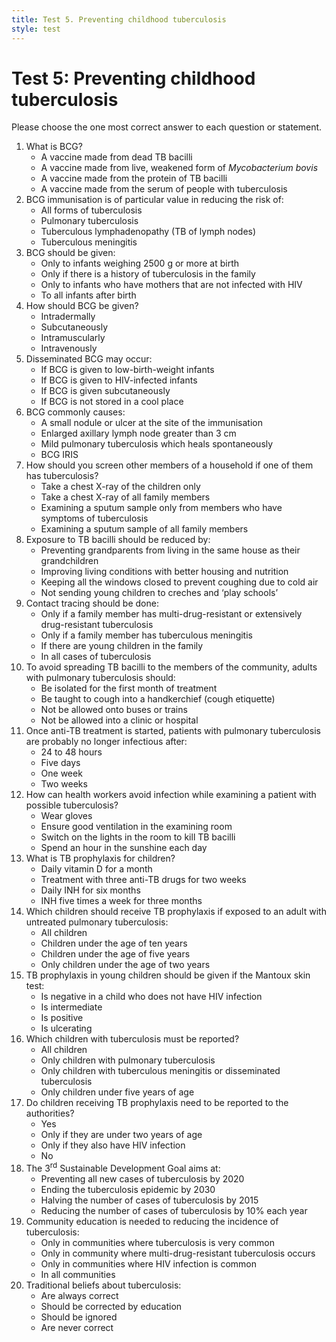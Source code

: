```yaml
---
title: Test 5. Preventing childhood tuberculosis
style: test
---
```


# Test 5: Preventing childhood tuberculosis

Please choose the one most correct answer to each question or statement.

1.	What is BCG?
	-	A vaccine made from dead TB bacilli
	+	A vaccine made from live, weakened form of *Mycobacterium bovis*
	-	A vaccine made from the protein of TB bacilli
	-	A vaccine made from the serum of people with tuberculosis
2.	BCG immunisation is of particular value in reducing the risk of:
	-	All forms of tuberculosis
	-	Pulmonary tuberculosis
	-	Tuberculous lymphadenopathy (TB of lymph nodes)
	+	Tuberculous meningitis
3.	BCG should be given:
	-	Only to infants weighing 2500 g or more at birth
	-	Only if there is a history of tuberculosis in the family
	-	Only to infants who have mothers that are not infected with HIV
	+	To all infants after birth
4.	How should BCG be given?
	+	Intradermally
	-	Subcutaneously
	-	Intramuscularly
	-	Intravenously
5.	Disseminated BCG may occur:
	-	If BCG is given to low-birth-weight infants
	+	If BCG is given to HIV-infected infants
	-	If BCG is given subcutaneously
	-	If BCG is not stored in a cool place
6.	BCG commonly causes:
	+	A small nodule or ulcer at the site of the immunisation
	-	Enlarged axillary lymph node greater than 3 cm
	-	Mild pulmonary tuberculosis which heals spontaneously
	-	BCG IRIS
7.	How should you screen other members of a household if one of them has tuberculosis?
	-	Take a chest X-ray of the children only
	-	Take a chest X-ray of all family members
	+	Examining a sputum sample only from members who have symptoms of tuberculosis
	-	Examining a sputum sample of all family members
8.	Exposure to TB bacilli should be reduced by:
	-	Preventing grandparents from living in the same house as their grandchildren
	+	Improving living conditions with better housing and nutrition
	-	Keeping all the windows closed to prevent coughing due to cold air
	-	Not sending young children to creches and ‘play schools’
9.	Contact tracing should be done:
	-	Only if a family member has multi-drug-resistant or extensively drug-resistant tuberculosis
	-	Only if a family member has tuberculous meningitis
	-	If there are young children in the family
	+	In all cases of tuberculosis
10.	To avoid spreading TB bacilli to the members of the community, adults with pulmonary tuberculosis should:
	-	Be isolated for the first month of treatment
	+	Be taught to cough into a handkerchief (cough etiquette)
	-	Not be allowed onto buses or trains
	-	Not be allowed into a clinic or hospital
11.	Once anti-TB treatment is started, patients with pulmonary tuberculosis are probably no longer infectious after:
	-	24 to 48 hours
	-	Five days
	-	One week
	+	Two weeks
12.	How can health workers avoid infection while examining a patient with possible tuberculosis?
	-	Wear gloves
	+	Ensure good ventilation in the examining room
	-	Switch on the lights in the room to kill TB bacilli
	-	Spend an hour in the sunshine each day
13.	What is TB prophylaxis for children?
	-	Daily vitamin D for a month
	-	Treatment with three anti-TB drugs for two weeks
	+	Daily INH for six months
	-	INH five times a week for three months
14.	Which children should receive TB prophylaxis if exposed to an adult with untreated pulmonary tuberculosis:
	-	All children
	-	Children under the age of ten years
	+	Children under the age of five years
	-	Only children under the age of two years
15.	TB prophylaxis in young children should be given if the Mantoux skin test:
	-	Is negative in a child who does not have HIV infection
	-	Is intermediate
	+	Is positive
	-	Is ulcerating
16.	Which children with tuberculosis must be reported?
	+	All children
	-	Only children with pulmonary tuberculosis
	-	Only children with tuberculous meningitis or disseminated tuberculosis
	-	Only children under five years of age
17.	Do children receiving TB prophylaxis need to be reported to the authorities?
	-	Yes
	-	Only if they are under two years of age
	-	Only if they also have HIV infection
	+	No
18.	The 3<sup>rd</sup> Sustainable Development Goal aims at:
	-	Preventing all new cases of tuberculosis by 2020
	+	Ending the tuberculosis epidemic by 2030
	-	Halving the number of cases of tuberculosis by 2015
	-	Reducing the number of cases of tuberculosis by 10% each year
19.	Community education is needed to reducing the incidence of tuberculosis:
	-	Only in communities where tuberculosis is very common
	-	Only in community where multi-drug-resistant tuberculosis occurs
	-	Only in communities where HIV infection is common
	+	In all communities
20.	Traditional beliefs about tuberculosis:
	-	Are always correct
	+	Should be corrected by education
	-	Should be ignored
	-	Are never correct